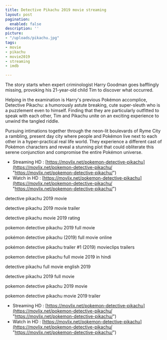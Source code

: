 ```yaml
---
title: Detective Pikachu 2019 movie streaming
layout: post
pagination:
  enabled: false
description: ''
picture:
- "/uploads/pikachu.jpg"
tags:
- movie
- pikachu
- movie2019
- streaming
- imdb

---
```

The story starts when expert criminologist Harry Goodman goes bafflingly missing, provoking his 21-year-old child Tim to discover what occurred.

Helping in the examination is Harry's previous Pokémon accomplice, Detective Pikachu: a humorously astute breaking, cute super-sleuth who is a puzzlement even to himself. Finding that they are particularly outfitted to speak with each other, Tim and Pikachu unite on an exciting experience to unwind the tangled riddle.

Pursuing intimations together through the neon-lit boulevards of Ryme City a rambling, present day city where people and Pokémon live next to each other in a hyper-practical real life world. They experience a different cast of Pokémon characters and reveal a stunning plot that could obliterate this serene conjunction and compromise the entire Pokémon universe.

* Streaming HD : [https://movlix.net/pokemon-detective-pikachu](https://movlix.net/pokemon-detective-pikachu/ "https://movlix.net/pokemon-detective-pikachu/")
* Watch in HD : [https://movlix.net/pokemon-detective-pikachu](https://movlix.net/pokemon-detective-pikachu/ "https://movlix.net/pokemon-detective-pikachu/")

detective pikachu 2019 movie

detective pikachu 2019 movie trailer

detective pikachu movie 2019 rating

pokemon detective pikachu 2019 full movie

pokémon detective pikachu (2019) full movie online

pokémon detective pikachu trailer #1 (2019) movieclips trailers

pokemon detective pikachu full movie 2019 in hindi

detective pikachu full movie english 2019

detective pikachu 2019 full movie

pokemon detective pikachu 2019 movie

pokemon detective pikachu movie 2019 trailer

* Streaming HD : [https://movlix.net/pokemon-detective-pikachu](https://movlix.net/pokemon-detective-pikachu/ "https://movlix.net/pokemon-detective-pikachu/")
* Watch in HD : [https://movlix.net/pokemon-detective-pikachu](https://movlix.net/pokemon-detective-pikachu/ "https://movlix.net/pokemon-detective-pikachu/")